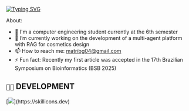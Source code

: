 [![Typing SVG](https://readme-typing-svg.demolab.com?font=Fira+Code&size=27&pause=1000&color=4BD78B&random=false&width=435&lines=hey%2C+welcome)](https://git.io/typing-svg)


About:
- 💬 I'm a computer engineering student currently at the 6th semester    
- 🔭 I’m currently working on the development of a multi-agent platform with RAG for cosmetics design
- 📫 How to reach me: matribg04@gmail.com
- ⚡ Fun fact: Recently my first article was accepted in the 17th Brazilian Symposium on Bioinformatics (BSB 2025)



## `👨‍💻` DEVELOPMENT
[![](https://skillicons.dev/icons?i=c,cpp,python,go,docker,neovim,linux,)](https://skillicons.dev)

